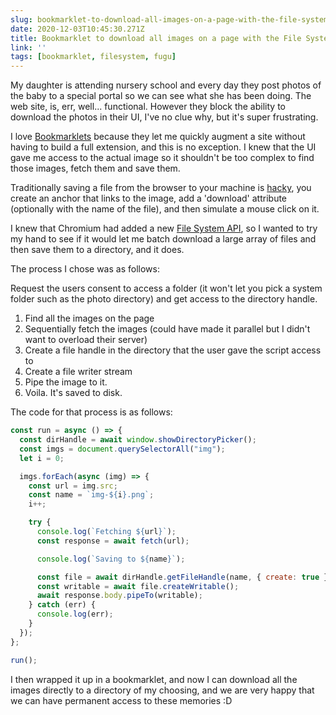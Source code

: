 ```yaml
---
slug: bookmarklet-to-download-all-images-on-a-page-with-the-file-system-api
date: 2020-12-03T10:45:30.271Z
title: Bookmarklet to download all images on a page with the File System API
link: ''
tags: [bookmarklet, filesystem, fugu]
---
```


My daughter is attending nursery school and every day they post photos of the baby to a special portal so we can see what she has been doing. The web site, is, err, well... functional. However they block the ability to download the photos in their UI, I've no clue why, but it's super frustrating.

I love [Bookmarklets](/tags/bookmarklets/) because they let me quickly augment a site without having to build a full extension, and this is no exception. I knew that the UI gave me access to the actual image so it shouldn't be too complex to find those images, fetch them and save them.

Traditionally saving a file from the browser to your machine is [hacky](https://www.youtube.com/watch?v=rXLNC8yCRnw&amp;feature=player_detailpage#t=280s), you create an anchor that links to the image, add a 'download' attribute (optionally with the name of the file), and then simulate a mouse click on it.&nbsp;&nbsp;

I knew that Chromium had added a new [File System API](https://web.dev/file-system-access/), so I wanted to try my hand to see if it would let me batch download a large array of files and then save them to a directory, and it does.

The process I chose was as follows:


 Request the users consent to access a folder (it won't let you pick a system folder such as the photo directory) and get access to the directory handle.
1. Find all the images on the page
1. Sequentially fetch the images (could have made it parallel but I didn't want to overload their server)
1. Create a file handle in the directory that the user gave the script access to
1. Create a file writer stream
1. Pipe the image to it.
1. Voila. It's saved to disk.


The code for that process is as follows:

```JavaScript
const run = async () => {
  const dirHandle = await window.showDirectoryPicker();
  const imgs = document.querySelectorAll("img");
  let i = 0;

  imgs.forEach(async (img) => {
    const url = img.src;
    const name = `img-${i}.png`;
    i++;

    try {
      console.log(`Fetching ${url}`);
      const response = await fetch(url);

      console.log(`Saving to ${name}`);

      const file = await dirHandle.getFileHandle(name, { create: true });
      const writable = await file.createWritable();
      await response.body.pipeTo(writable);
    } catch (err) {
      console.log(err);
    }
  });
};

run();
```

I then wrapped it up in a bookmarklet, and now I can download all the images directly to a directory of my choosing, and we are very happy that we can have permanent access to these memories :D

